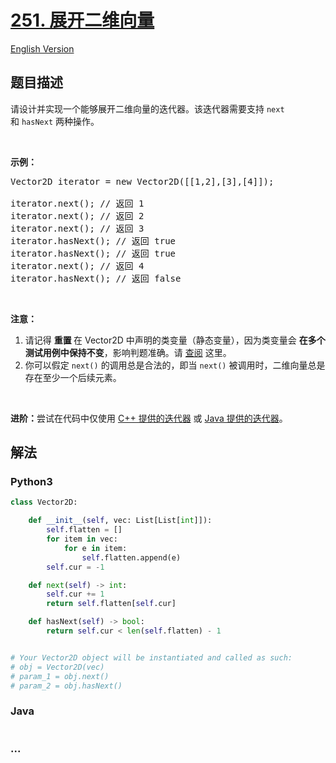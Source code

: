 # [251. 展开二维向量](https://leetcode-cn.com/problems/flatten-2d-vector)

[English Version](https://github.com/yanglr/leetcode-ac/blob/master/assets/0200-0299/0251.Flatten%202D%20Vector/README_EN.md)

## 题目描述

<!-- 这里写题目描述 -->

<p>请设计并实现一个能够展开二维向量的迭代器。该迭代器需要支持 <code>next</code> 和 <code>hasNext</code> 两种操作。</p>

<p> </p>

<p><strong>示例：</strong></p>

<pre>
Vector2D iterator = new Vector2D([[1,2],[3],[4]]);

iterator.next(); // 返回 1
iterator.next(); // 返回 2
iterator.next(); // 返回 3
iterator.hasNext(); // 返回 true
iterator.hasNext(); // 返回 true
iterator.next(); // 返回 4
iterator.hasNext(); // 返回 false
</pre>

<p> </p>

<p><strong>注意：</strong></p>

<ol>
	<li>请记得 <strong>重置 </strong>在 Vector2D 中声明的类变量（静态变量），因为类变量会 <strong>在多个测试用例中保持不变</strong>，影响判题准确。请 <a href="https://support.leetcode-cn.com/hc/kb/section/1071534/" target="_blank">查阅</a> 这里。</li>
	<li>你可以假定 <code>next()</code> 的调用总是合法的，即当 <code>next()</code> 被调用时，二维向量总是存在至少一个后续元素。</li>
</ol>

<p> </p>

<p><strong>进阶：</strong>尝试在代码中仅使用 <a href="http://www.cplusplus.com/reference/iterator/iterator/">C++ 提供的迭代器</a> 或 <a href="https://docs.oracle.com/javase/7/docs/api/java/util/Iterator.html">Java 提供的迭代器</a>。</p>


## 解法

<!-- 这里可写通用的实现逻辑 -->

<!-- tabs:start -->

### **Python3**

<!-- 这里可写当前语言的特殊实现逻辑 -->

```python
class Vector2D:

    def __init__(self, vec: List[List[int]]):
        self.flatten = []
        for item in vec:
            for e in item:
                self.flatten.append(e)
        self.cur = -1

    def next(self) -> int:
        self.cur += 1
        return self.flatten[self.cur]

    def hasNext(self) -> bool:
        return self.cur < len(self.flatten) - 1


# Your Vector2D object will be instantiated and called as such:
# obj = Vector2D(vec)
# param_1 = obj.next()
# param_2 = obj.hasNext()
```

### **Java**

<!-- 这里可写当前语言的特殊实现逻辑 -->

```java

```

### **...**

```

```

<!-- tabs:end -->
